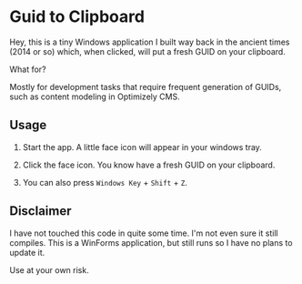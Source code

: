 Guid to Clipboard
=================

Hey, this is a tiny Windows application I built way back in the ancient times (2014 or so) which, when clicked, will put a fresh GUID on your clipboard.

What for?

Mostly for development tasks that require frequent generation of GUIDs, such as content modeling in Optimizely CMS.

Usage
-----

1. Start the app. A little face icon will appear in your windows tray.

2. Click the face icon. You know have a fresh GUID on your clipboard.

3. You can also press `Windows Key` + `Shift` + `Z`.

Disclaimer
----------

I have not touched this code in quite some time. I'm not even sure it still compiles. This is a WinForms application, but still runs so I have no plans to update it.

Use at your own risk.
